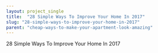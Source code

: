```yaml
---
layout: project_single
title:  "28 Simple Ways To Improve Your Home In 2017"
slug: "28-simple-ways-to-improve-your-home-in-2017"
parent: "cheap-ways-to-make-your-apartment-look-amazing"
---
```

28 Simple Ways To Improve Your Home In 2017
